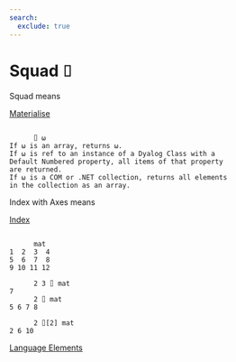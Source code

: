 ```yaml
---
search:
  exclude: true
---
```






<h1 class="heading"><span class="name">Squad</span> <span class="command">⌷</span></h1>


Squad means


[Materialise](../primitive-functions/materialise.md)
```apl

      ⌷ ⍵
If ⍵ is an array, returns ⍵.
If ⍵ is ref to an instance of a Dyalog Class with a 
Default Numbered property, all items of that property
are returned.
If ⍵ is a COM or .NET collection, returns all elements
in the collection as an array.
```

Index with Axes means


[Index](../primitive-functions/index-with-axes.md)
```apl

      mat
1  2  3  4
5  6  7  8
9 10 11 12
      
      2 3 ⌷ mat
7
      2 ⌷ mat
5 6 7 8

      2 ⌷[2] mat
2 6 10

```


[Language Elements](./language-elements.md)


